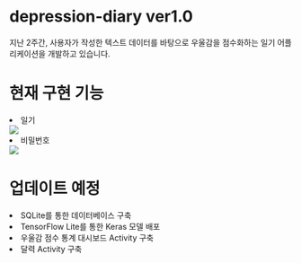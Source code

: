 # depression-diary ver1.0

지난 2주간, 사용자가 작성한 텍스트 데이터를 바탕으로 우울감을 점수화하는 일기 어플리케이션을 개발하고 있습니다.

# 현재 구현 기능
<div>
  <li>일기</li>
  <img src="https://user-images.githubusercontent.com/55614265/101239705-1d538180-372d-11eb-87f3-ad32bc0e40a2.png">
  <li>비밀번호</li>
  <img src="https://user-images.githubusercontent.com/55614265/101239703-1af12780-372d-11eb-9f28-4868e81356e9.png">
</div>

# 업데이트 예정
<div>
  <li>SQLite를 통한 데이터베이스 구축</li>
  <li>TensorFlow Lite를 통한 Keras 모델 배포</li>
  <li>우울감 점수 통계 대시보드 Activity 구축</li>
  <li>달력 Activity 구축</li>
</div>
